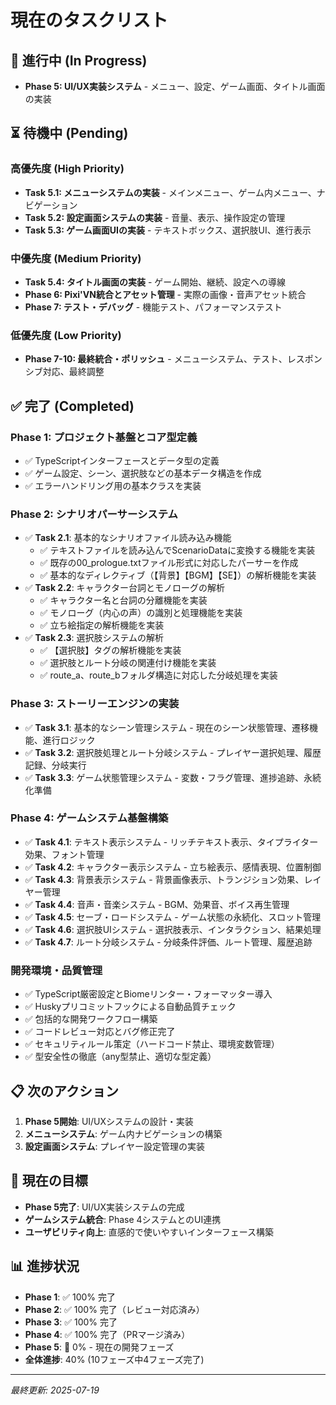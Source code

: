# 現在のタスクリスト

## 🔄 進行中 (In Progress)
- **Phase 5: UI/UX実装システム** - メニュー、設定、ゲーム画面、タイトル画面の実装

## ⏳ 待機中 (Pending)
### 高優先度 (High Priority)
- **Task 5.1: メニューシステムの実装** - メインメニュー、ゲーム内メニュー、ナビゲーション
- **Task 5.2: 設定画面システムの実装** - 音量、表示、操作設定の管理
- **Task 5.3: ゲーム画面UIの実装** - テキストボックス、選択肢UI、進行表示

### 中優先度 (Medium Priority)
- **Task 5.4: タイトル画面の実装** - ゲーム開始、継続、設定への導線
- **Phase 6: Pixi'VN統合とアセット管理** - 実際の画像・音声アセット統合
- **Phase 7: テスト・デバッグ** - 機能テスト、パフォーマンステスト

### 低優先度 (Low Priority)
- **Phase 7-10: 最終統合・ポリッシュ** - メニューシステム、テスト、レスポンシブ対応、最終調整

## ✅ 完了 (Completed)
### Phase 1: プロジェクト基盤とコア型定義
- ✅ TypeScriptインターフェースとデータ型の定義
- ✅ ゲーム設定、シーン、選択肢などの基本データ構造を作成
- ✅ エラーハンドリング用の基本クラスを実装

### Phase 2: シナリオパーサーシステム
- ✅ **Task 2.1**: 基本的なシナリオファイル読み込み機能
  - ✅ テキストファイルを読み込んでScenarioDataに変換する機能を実装
  - ✅ 既存の00_prologue.txtファイル形式に対応したパーサーを作成
  - ✅ 基本的なディレクティブ（【背景】【BGM】【SE】）の解析機能を実装
- ✅ **Task 2.2**: キャラクター台詞とモノローグの解析
  - ✅ キャラクター名と台詞の分離機能を実装
  - ✅ モノローグ（内心の声）の識別と処理機能を実装
  - ✅ 立ち絵指定の解析機能を実装
- ✅ **Task 2.3**: 選択肢システムの解析
  - ✅ 【選択肢】タグの解析機能を実装
  - ✅ 選択肢とルート分岐の関連付け機能を実装
  - ✅ route_a、route_bフォルダ構造に対応した分岐処理を実装

### Phase 3: ストーリーエンジンの実装
- ✅ **Task 3.1**: 基本的なシーン管理システム - 現在のシーン状態管理、遷移機能、進行ロジック
- ✅ **Task 3.2**: 選択肢処理とルート分岐システム - プレイヤー選択処理、履歴記録、分岐実行
- ✅ **Task 3.3**: ゲーム状態管理システム - 変数・フラグ管理、進捗追跡、永続化準備

### Phase 4: ゲームシステム基盤構築
- ✅ **Task 4.1**: テキスト表示システム - リッチテキスト表示、タイプライター効果、フォント管理
- ✅ **Task 4.2**: キャラクター表示システム - 立ち絵表示、感情表現、位置制御
- ✅ **Task 4.3**: 背景表示システム - 背景画像表示、トランジション効果、レイヤー管理
- ✅ **Task 4.4**: 音声・音楽システム - BGM、効果音、ボイス再生管理
- ✅ **Task 4.5**: セーブ・ロードシステム - ゲーム状態の永続化、スロット管理
- ✅ **Task 4.6**: 選択肢UIシステム - 選択肢表示、インタラクション、結果処理
- ✅ **Task 4.7**: ルート分岐システム - 分岐条件評価、ルート管理、履歴追跡

### 開発環境・品質管理
- ✅ TypeScript厳密設定とBiomeリンター・フォーマッター導入
- ✅ Huskyプリコミットフックによる自動品質チェック
- ✅ 包括的な開発ワークフロー構築
- ✅ コードレビュー対応とバグ修正完了
- ✅ セキュリティルール策定（ハードコード禁止、環境変数管理）
- ✅ 型安全性の徹底（any型禁止、適切な型定義）

## 📋 次のアクション
1. **Phase 5開始**: UI/UXシステムの設計・実装
2. **メニューシステム**: ゲーム内ナビゲーションの構築
3. **設定画面システム**: プレイヤー設定管理の実装

## 🎯 現在の目標
- **Phase 5完了**: UI/UX実装システムの完成
- **ゲームシステム統合**: Phase 4システムとのUI連携
- **ユーザビリティ向上**: 直感的で使いやすいインターフェース構築

## 📊 進捗状況
- **Phase 1**: ✅ 100% 完了
- **Phase 2**: ✅ 100% 完了（レビュー対応済み）
- **Phase 3**: ✅ 100% 完了
- **Phase 4**: ✅ 100% 完了（PRマージ済み）
- **Phase 5**: 🔄 0% - 現在の開発フェーズ
- **全体進捗**: 40% (10フェーズ中4フェーズ完了)

---
*最終更新: 2025-07-19*